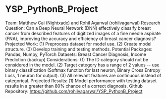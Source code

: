 # YSP_PythonB_Project
Team: Matthew Cai (Nightxade) and Rohil Agarwal (rohilvagarwal)
Research Question: Can a Deep Neural Network (DNN) effectively classify breast cancer from described
features of digitized images of a fine needle aspirate (FNA), improving the accuracy and efficiency of
breast cancer diagnosis?
Projected Work: (1) Preprocess dataset for model use. (2) Create model structure. (3) Develop training
and testing methods.
Potential Packages: Pandas, Numpy, PyTorch
Datasets: Breast Cancer Diagnosis, Income Prediction (backup)
  Considerations: (1) The ID category should not be considered in the model. (2) Target category has a range of 2 values -- use binary classification (Softmax function for last neuron, Binary Cross Entropy Loss, 1 neuron for output). (3) All relevant features are continuous instead of categorical.
Projected Results: (1) Model performance with testing dataset results in a greater than 80% chance of a
correct diagnosis.
Github Repository: https://github.com/rohilvagarwal/YSP_PythonB_Project

